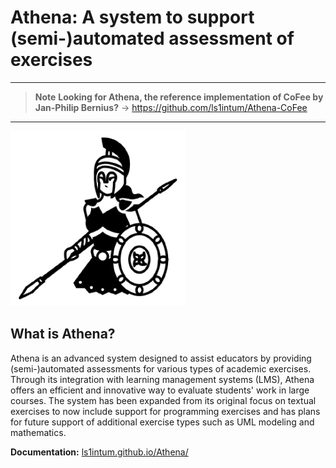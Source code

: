 # Athena: A system to support (semi-)automated assessment of exercises

---
> **Note**
> **Looking for Athena, the reference implementation of CoFee by Jan-Philip Bernius?**
> → https://github.com/ls1intum/Athena-CoFee
---


![Athena Logo](./playground/public/logo.png)

## What is Athena?
Athena is an advanced system designed to assist educators by providing (semi-)automated assessments for various types of academic exercises. Through its integration with learning management systems (LMS), Athena offers an efficient and innovative way to evaluate students' work in large courses. The system has been expanded from its original focus on textual exercises to now include support for programming exercises and has plans for future support of additional exercise types such as UML modeling and mathematics.

**Documentation:** [ls1intum.github.io/Athena/](https://ls1intum.github.io/Athena)
